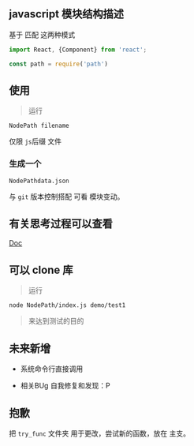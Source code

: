  ## javascript 模块结构描述

基于 匹配 这两种模式
``` js
import React, {Component} from 'react';

const path = require('path')
```

## 使用

>运行

```
NodePath filename
```
仅限 ``js``后缀 文件

### 生成一个


```
NodePathdata.json
```

与 ``git`` 版本控制搭配 可看 模块变动。

## 有关思考过程可以查看 
[Doc](https://github.com/chinanf-boy/NodePath/tree/master/Doc)

## 可以 clone 库

> 运行

```
node NodePath/index.js demo/test1
```

> 来达到测试的目的


## 未来新增

- 系统命令行直接调用

- 相关BUg 自我修复和发现：P


## 抱歉
把 ``try_func`` 文件夹 
用于更改，尝试新的函数，放在 主支。
